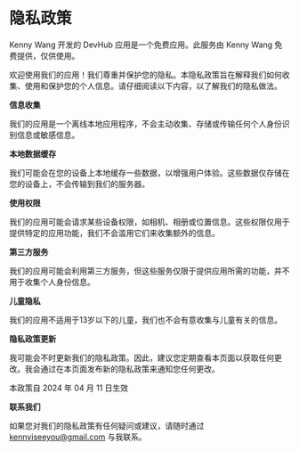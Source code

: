 隐私政策
===

Kenny Wang 开发的 DevHub 应用是一个免费应用。此服务由 Kenny Wang 免费提供，仅供使用。

欢迎使用我们的应用！我们尊重并保护您的隐私。本隐私政策旨在解释我们如何收集、使用和保护您的个人信息。请仔细阅读以下内容，以了解我们的隐私做法。

**信息收集**

我们的应用是一个离线本地应用程序，不会主动收集、存储或传输任何个人身份识别信息或敏感信息。

**本地数据缓存**

我们可能会在您的设备上本地缓存一些数据，以增强用户体验。这些数据仅存储在您的设备上，不会传输到我们的服务器。

**使用权限**

我们的应用可能会请求某些设备权限，如相机、相册或位置信息。这些权限仅用于提供特定的应用功能，我们不会滥用它们来收集额外的信息。

**第三方服务**

我们的应用可能会利用第三方服务，但这些服务仅限于提供应用所需的功能，并不用于收集个人身份信息。

**儿童隐私**

我们的应用不适用于13岁以下的儿童，我们也不会有意收集与儿童有关的信息。

**隐私政策更新**

我可能会不时更新我们的隐私政策。因此，建议您定期查看本页面以获取任何更改。我会通过在本页面发布新的隐私政策来通知您任何更改。

本政策自 2024 年 04 月 11 日生效

**联系我们**

如果您对我们的隐私政策有任何疑问或建议，请随时通过 kennyiseeyou@gmail.com 与我联系。
